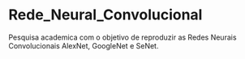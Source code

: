 # Rede_Neural_Convolucional

Pesquisa academica com o objetivo de reproduzir as Redes Neurais Convolucionais AlexNet, GoogleNet e SeNet.
